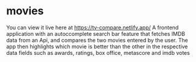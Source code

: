 # movies
You can view it live here at https://tv-compare.netlify.app/
A frontend application with an autoccomplete search bar feature that fetches IMDB data from an Api, and compares the two movies entered by the user. 
The app then highlights which movie is better than the other in the respective data fields such as awards, ratings, box office, metascore and imdb votes
